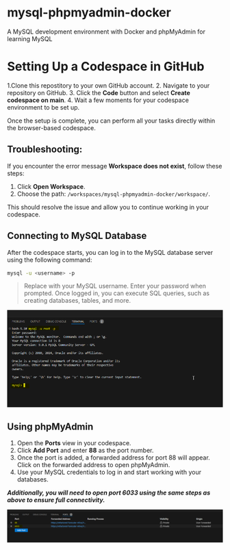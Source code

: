 # mysql-phpmyadmin-docker
A MySQL development environment with Docker and phpMyAdmin for learning MySQL 

# Setting Up a Codespace in GitHub

1.Clone this repostitory to your own GitHub account.
2. Navigate to your repository on GitHub.
3. Click the **Code** button and select **Create codespace on main**.
4. Wait a few moments for your codespace environment to be set up.

Once the setup is complete, you can perform all your tasks directly within the browser-based codespace.

## Troubleshooting:
If you encounter the error message **Workspace does not exist**, follow these steps:

1. Click **Open Workspace**.
2. Choose the path: `/workspaces/mysql-phpmyadmin-docker/workspace/`.

This should resolve the issue and allow you to continue working in your codespace.


## Connecting to MySQL Database

After the codespace starts, you can log in to the MySQL database server using the following command:

```bash
mysql -u <username> -p
```

> Replace <username> with your MySQL username. Enter your password when prompted. Once logged in, you can execute SQL queries, such as creating databases, tables, and more.

![Example connection](https://raw.githubusercontent.com/dipaish/dipaish/refs/heads/main/images/courseRelatedImages/dataBase.png)

## Using phpMyAdmin
1. Open the **Ports** view in your codespace.
2. Click **Add Port** and enter **88** as the port number.
3. Once the port is added, a forwarded address for port 88 will appear. Click on the forwarded address to open phpMyAdmin.
5. Use your MySQL credentials to log in and start working with your databases.

***Additionally, you will need to open port 6033 using the same steps as above to ensure full connectivity.***

![Example Ports](https://raw.githubusercontent.com/dipaish/dipaish/refs/heads/main/images/courseRelatedImages/ports.png)
